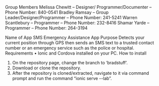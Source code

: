 Group Members
Melissa Chewitt – Designer/ Programmer/Documenter – Phone Number: 840-0541
Bradley Ramsay – Group Leader/Designer/Programmer – Phone Number: 241-5241
Warren Scantlebury – Programmer – Phone Number: 232-8416
Shamar Yarde – Programmer – Phone Number: 264-3194 

Name of App
SMS Emergency Assistance App
Purpose 
Detects your current position through GPS then sends an SMS text to a trusted contact number or an emergency service such as the police or hospital.
Requirements
•	Ionic and Cordova installed on your PC.
How to install
1.	On the repository page, change the branch to ‘bradstuff’.
2.	Download or clone the repository.
3.	After the repository is cloned/extracted, navigate to it via command prompt and run the command “ionic serve --lab”.

